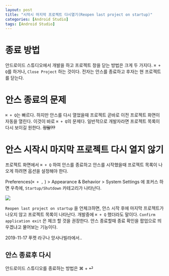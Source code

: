 ```yaml
---
layout: post
title: "시작시 마지막 프로젝트 다시열기(Reopen last project on startup)"
categories: [Android Studio]
tags: [Android Studio]
---
```


# 종료 방법

안드로이드 스튜디오에서 개발을 하고 프로젝트 창을 닫는 방법은 크게 두 가지다. `⌘ + Q`를 하거나, `Close Project` 하는 것이다. 전자는 안스를 종료하고 후자는 현 프로젝트를 닫는다.

# 안스 종료의 문제

`⌘ + Q`는 빠르다. 하지만 안스를 다시 열었을때 프로젝트 곧바로 이전 프로젝트 화면이 자동을 열린다. 이것이 바로  `⌘ + Q`의 문제다. 일반적으로 개발자라면 프로젝트 목록이 다시 보이길 원한다. ~~정말??~~

# 안스 시작시 마지막 프로젝트 다시 열지 않기

프로젝트 화면에서 `⌘ + Q` 하여 안스를 종료하고 안스를 시작했을때 프로젝트 목록이 나오게 하려면 옵션을 설정해야 한다.

Preferences(`⌘ + ,` ) > Appearance & Behavior > System Settings 에 포커스 하면 우측에, `Startup/Shutdown` 카테고리가 나타난다.

![](https://raw.githubusercontent.com/ovso/ovso.github.io/master/images/as-reopen.png)

`Reopen last project on startup` 을 언체크하면, 안스 시작 후에 마지막 프로젝트가 나오지 않고 프로젝트 목록이 나타난다. 개발중에 `⌘ + Q` 했더라도 말이다. `Confirm application exit` 은 체크 할 것을 권장한다. 안스 종료할때 종료 확인을 팝업으로 띄우겠냐고 물어보는 기능이다.



2019-11-17 푸켓 라구나 앙사나빌라에서..

## 안스 종료후 다시 

안드로이드 스튜디오를 종료하는 방법은 ⌘ + ⏎